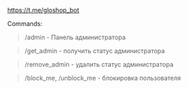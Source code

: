 https://t.me/gloshop_bot

Commands:
>/admin - Панель администратора

>/get_admin - получить статус администратора

>/remove_admin - удалить статус администратора

>/block_me, /unblock_me - блокировка пользователя
